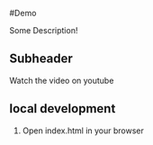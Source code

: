#Demo

Some Description!

## Subheader

Watch the video on youtube

## local development 

1. Open index.html in your browser
